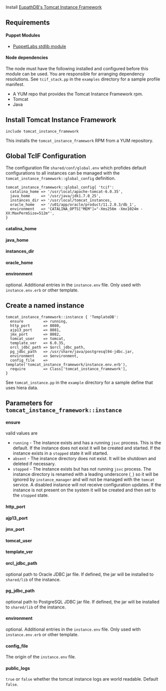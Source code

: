 Install [EupathDB's Tomcat Instance Framework](https://github.com/EuPathDB/tomcat-instance-framework)

## Requirements

#### Puppet Modules

- [PuppetLabs stdlib module](https://forge.puppetlabs.com/puppetlabs/stdlib)

#### Node dependencies

The node must have the following installed and configured before this module can be used. You are responsible for arranging dependency resolutions. See `tcif_stack.pp` in the `examples` directory for a sample profile manifest.
 
- A YUM repo that provides the Tomcat Instance Framework rpm.
- Tomcat
- Java

## Install Tomcat Instance Framework

    include tomcat_instance_framework

This installs the `tomcat_instance_framework` RPM from a YUM repository.

## Global TcIF Configuration

The configuration file `shared/conf/global.env` which profides default configurations to all instances can be managed with the `tomcat_instance_framework::global_config` definition.

    tomcat_instance_framework::global_config{ 'tcif':
      catalina_home => '/usr/local/apache-tomcat-6.0.35',
      java_home     => '/usr/java/jdk1.7.0_25',
      instances_dir => '/usr/local/tomcat_instances,
      oracle_home   => '/u01/app/oracle/product/11.2.0.3/db_1',
      environment   => 'CATALINA_OPTS["MEM"]="-Xms256m -Xmx1024m -XX:MaxPermSize=512m"',
    }

#### catalina_home

#### java_home

#### instances_dir

#### oracle_home

#### environment
optional. Additional entries in the `instance.env` file. Only used with `instance.env.erb` or other template.

## Create a named instance

    tomcat_instance_framework::instance { 'TemplateDB':
      ensure         => running,
      http_port      => 8080,
      ajp13_port     => 8081,
      jmx_port       => 8082,
      tomcat_user    => tomcat,
      template_ver   => 6.0.35,
      orcl_jdbc_path => $orcl_jdbc_path,
      pg_jdbc_path   => /usr/share/java/postgresql94-jdbc.jar,
      environment    => $environment,
      config_file    => template('tomcat_instance_framework/instance.env.erb'),
      require        => Class['tomcat_instance_framework'],
    }

See `tomcat_instance.pp` in the `example` directory for a sample define that uses hiera data.

## Parameters for `tomcat_instance_framework::instance`

#### ensure

valid values are

  - `running` - The instance exists and has a running `jsvc` process. This is the default. If the instance does not exist it will be created and started. If the instance exists in a `stopped` state it will started.
  - `absent` - The instance directory does not exist. It will be shutdown and deleted if necessary.
  - `stopped` - The instance exists but has not running `jsvc` process. The instance directory is renamed with a leading underscore (`_`) so it will be ignored by `instance_manager` and will not be managed with the `tomcat` service. A disabled instance will not receive configuration updates. If the instance is not present on the system it will be created and then set to the `stopped` state.


#### http\_port     

#### ajp13\_port    

#### jmx\_port      

#### tomcat\_user   

#### template\_ver
  
#### orcl\_jdbc\_path
optional path to Oracle JDBC jar file. If defined, the jar will be installed to `shared/lib` of the instance.

#### pg\_jdbc\_path
optional path to PostgreSQL JDBC jar file. If defined, the jar will be installed to `shared/lib` of the instance.

#### environment
optional. Additional entries in the `instance.env` file. Only used with `instance.env.erb` or other template.

#### config\_file
The origin of the `instance.env` file.

#### public\_logs
`true` or `false` whether the tomcat instance logs are world readable. Default `false`.
